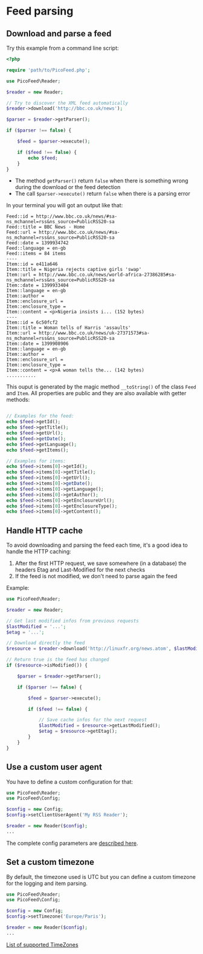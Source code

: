 Feed parsing
============

Download and parse a feed
-------------------------

Try this example from a command line script:

```php
<?php

require 'path/to/PicoFeed.php';

use PicoFeed\Reader;

$reader = new Reader;

// Try to discover the XML feed automatically
$reader->download('http://bbc.co.uk/news');

$parser = $reader->getParser();

if ($parser !== false) {

    $feed = $parser->execute();

    if ($feed !== false) {
        echo $feed;
    }
}
```

- The method `getParser()` return `false` when there is something wrong during the download or the feed detection
- The call `$parser->execute()` return `false` when there is a parsing error

In your terminal you will got an output like that:

```
Feed::id = http://www.bbc.co.uk/news/#sa-ns_mchannel=rss&ns_source=PublicRSS20-sa
Feed::title = BBC News - Home
Feed::url = http://www.bbc.co.uk/news/#sa-ns_mchannel=rss&ns_source=PublicRSS20-sa
Feed::date = 1399934742
Feed::language = en-gb
Feed::items = 84 items
----
Item::id = e411a646
Item::title = Nigeria rejects captive girls 'swap'
Item::url = http://www.bbc.co.uk/news/world-africa-27386285#sa-ns_mchannel=rss&ns_source=PublicRSS20-sa
Item::date = 1399933404
Item::language = en-gb
Item::author =
Item::enclosure_url =
Item::enclosure_type =
Item::content = <p>Nigeria insists i... (152 bytes)
----
Item::id = 6c50fcf2
Item::title = Woman tells of Harris 'assaults'
Item::url = http://www.bbc.co.uk/news/uk-27371573#sa-ns_mchannel=rss&ns_source=PublicRSS20-sa
Item::date = 1399908906
Item::language = en-gb
Item::author =
Item::enclosure_url =
Item::enclosure_type =
Item::content = <p>A woman tells the... (142 bytes)
...........
```

This ouput is generated by the magic method `__toString()` of the class `Feed` and `Item`.
All properties are public and they are also available with getter methods:

```php

// Examples for the feed:
echo $feed->getId();
echo $feed->getTitle();
echo $feed->getUrl();
echo $feed->getDate();
echo $feed->getLanguage();
echo $feed->getItems();

// Examples for items:
echo $feed->items[0]->getId();
echo $feed->items[0]->getTitle();
echo $feed->items[0]->getUrl();
echo $feed->items[0]->getDate();
echo $feed->items[0]->getLanguage();
echo $feed->items[0]->getAuthor();
echo $feed->items[0]->getEnclosureUrl();
echo $feed->items[0]->getEnclosureType();
echo $feed->items[0]->getContent();
```

Handle HTTP cache
-----------------

To avoid downloading and parsing the feed each time, it's a good idea to handle the HTTP caching:

1. After the first HTTP request, we save somewhere (in a database) the headers Etag and Last-Modified for the next checks
2. If the feed is not modified, we don't need to parse again the feed

Example:

```php
use PicoFeed\Reader;

$reader = new Reader;

// Get last modified infos from previous requests
$lastModified = '...';
$etag = '...';

// Download directly the feed
$resource = $reader->download('http://linuxfr.org/news.atom', $lastModified, $etag);

// Return true is the feed has changed
if ($resource->isModified()) {

    $parser = $reader->getParser();

    if ($parser !== false) {

        $feed = $parser->execute();

        if ($feed !== false) {

            // Save cache infos for the next request
            $lastModified = $resource->getLastModified();
            $etag = $resource->getEtag();
        }
    }
}
```

Use a custom user agent
-----------------------

You have to define a custom configuration for that:

```php
use PicoFeed\Reader;
use PicoFeed\Config;

$config = new Config;
$config->setClientUserAgent('My RSS Reader');

$reader = new Reader($config);
...
```

The complete config parameters are [described here](config.markdown).

Set a custom timezone
---------------------

By default, the timezone used is UTC but you can define a custom timezone for the logging and item parsing.

```php
use PicoFeed\Reader;
use PicoFeed\Config;

$config = new Config;
$config->setTimezone('Europe/Paris');

$reader = new Reader($config);
...
```
[List of supported TimeZones](http://php.net/manual/en/timezones.php)
